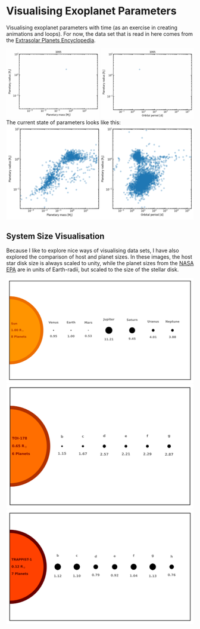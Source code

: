 # Visualising Exoplanet Parameters
Visualising exoplanet parameters with time (as an exercise in creating 
animations and loops). For now, the data set that is read in here comes
from the [Extrasolar Planets Encyclopedia](http://exoplanet.eu/).

<p align="center">
      <img src="plots/animated/mass_radius.gif" align="left" width="49.9%">
      <img src="plots/animated/radius_period.gif" align="right" width="49.9%">
</p>


The current state of parameters looks like this:
<img src="plots/exoplanet_parameters.png">

## System Size Visualisation

Because I like to explore nice ways of visualising data sets, I have also 
explored the comparison of host and planet sizes. In these images, the host 
star disk size is always scaled to unity, while the planet sizes from the 
[NASA EPA](https://exoplanetarchive.ipac.caltech.edu/) are in units of
Earth-radii, but scaled to the size of the stellar disk.

<img src="plots/system_sizes/example/system_size_Sun.svg"/>
<img src="plots/system_sizes/example/system_size_TOI-178.svg"/>
<img src="plots/system_sizes/example/system_size_TRAPPIST-1.svg"/>
